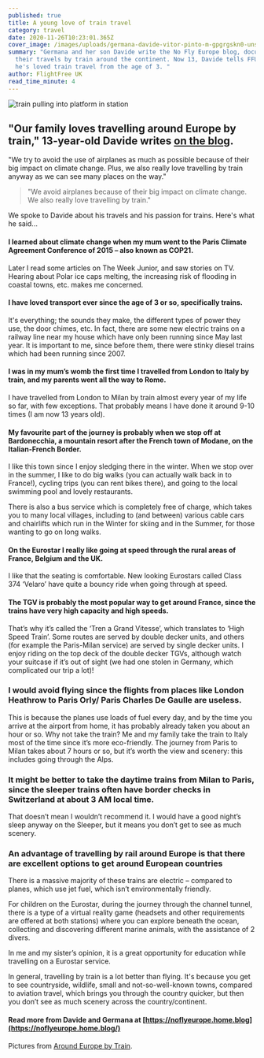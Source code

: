 ```yaml
---
published: true
title: A young love of train travel
category: travel
date: 2020-11-26T10:23:01.365Z
cover_image: /images/uploads/germana-davide-vitor-pinto-m-gpgrgskn0-unsplash.jpg
summary: "Germana and her son Davide write the No Fly Europe blog, documenting
  their travels by train around the continent. Now 13, Davide tells FFUK why
  he's loved train travel from the age of 3. "
author: FlightFree UK
read_time_minute: 4
---
```

![train pulling into platform in station](/images/uploads/germana-davide-vitor-pinto-m-gpgrgskn0-unsplash.jpg "Cover photo credit: Vitor Pinto on Unsplash")

## "Our family loves travelling around Europe by train," 13-year-old Davide writes [on the blog](https://noflyeurope.home.blog/2019/04/25/a-familys-trip-by-train-from-london-to-milan/).

"We try to avoid the use of airplanes as much as possible because of their big impact on climate change. Plus, we also really love travelling by train anyway as we can see many places on the way."

> "We avoid airplanes because of their big impact on climate change. We also really love travelling by train."

We spoke to Davide about his travels and his passion for trains. Here's what he said...

#### I learned about climate change when my mum went to the Paris Climate Agreement Conference of 2015 – also known as COP21. 

Later I read some articles on The Week Junior, and saw stories on TV. Hearing about Polar ice caps melting, the increasing risk of flooding in coastal towns, etc. makes me concerned.

#### I have loved transport ever since the age of 3 or so, specifically trains.

It's everything; the sounds they make, the different types of power they use, the door chimes, etc. In fact, there are some new electric trains on a railway line near my house which have only been running since May last year. It is important to me, since before them, there were stinky diesel trains which had been running since 2007.

#### **I was in my mum’s womb the first time I travelled from London to Italy by train, and my parents went all the way to Rome.** 

I have travelled from London to Milan by train almost every year of my life so far, with few exceptions. That probably means I have done it around 9-10 times (I am now 13 years old).

#### **My favourite part of the journey is probably when we stop off at Bardonecchia, a mountain resort after the French town of Modane, on the Italian-French Border.** 

I like this town since I enjoy sledging there in the winter. When we stop over in the summer, I like to do big walks (you can actually walk back in to France!), cycling trips (you can rent bikes there), and going to the local swimming pool and lovely restaurants. 

There is also a bus service which is completely free of charge, which takes you to many local villages, including to (and between) various cable cars and chairlifts which run in the Winter for skiing and in the Summer, for those wanting to go on long walks.

#### On the Eurostar I really like going at speed through the rural areas of France, Belgium and the UK.

I like that the seating is comfortable. New looking Eurostars called Class 374 ‘Velaro’ have quite a bouncy ride when going through at speed. 

#### **The TGV is probably the most popular way to get around France, since the trains have very high capacity and high speeds.** 

That’s why it’s called the ‘Tren a Grand Vitesse’, which translates to ‘High Speed Train’. Some routes are served by double decker units, and others (for example the Paris-Milan service) are served by single decker units. I enjoy riding on the top deck of the double decker TGVs, although watch your suitcase if it’s out of sight (we had one stolen in Germany, which complicated our trip a lot)!

### **I would avoid flying since the flights from places like London Heathrow to Paris Orly/ Paris Charles De Gaulle are useless.** 

This is because the planes use loads of fuel every day, and by the time you arrive at the airport from home, it has probably already taken you about an hour or so. Why not take the train? Me and my family take the train to Italy most of the time since it’s more eco-friendly. The journey from Paris to Milan takes about 7 hours or so, but it’s worth the view and scenery: this includes going through the Alps.

### **It might be better to take the daytime trains from Milan to Paris, since the sleeper trains often have border checks in Switzerland at about 3 AM local time.**

That doesn’t mean I wouldn’t recommend it. I would have a good night’s sleep anyway on the Sleeper, but it means you don’t get to see as much scenery. 

### **An advantage of travelling by rail around Europe is that there are excellent options to get around European countries**

There is a massive majority of these trains are electric – compared to planes, which use jet fuel, which isn’t environmentally friendly.

For children on the Eurostar, during the journey through the channel tunnel, there is a type of a virtual reality game (headsets and other requirements are offered at both stations) where you can explore beneath the ocean, collecting and discovering different marine animals, with the assistance of 2 divers.

In me and my sister’s opinion, it is a great opportunity for education while travelling on a Eurostar service.

In general, travelling by train is a lot better than flying. It's because you get to see countryside, wildlife, small and not-so-well-known towns, compared to aviation travel, which brings you through the country quicker, but then you don’t see as much scenery across the country/continent.

#### **Read more from Davide and Germana at [https://noflyeurope.home.blog](https://noflyeurope.home.blog/)**

Pictures from [Around Europe by Train](https://noflyeurope.home.blog/2019/04/25/a-familys-trip-by-train-from-london-to-milan/).